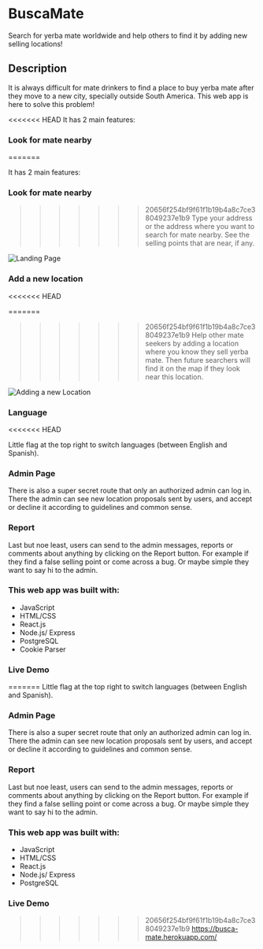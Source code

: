 # BuscaMate

Search for yerba mate worldwide and help others to find it by adding new selling locations!

## Description

It is always difficult for mate drinkers to find a place to buy yerba mate after they move to a new city, specially outside South America. This web app is here to solve this problem!

<<<<<<< HEAD
It has 2 main features:

### Look for mate nearby

=======

It has 2 main features:
### Look for mate nearby
>>>>>>> 20656f254bf9f61f1b19b4a8c7ce38049237e1b9
Type your address or the address where you want to search for mate nearby. See the selling points that are near, if any.

![Landing Page](https://user-images.githubusercontent.com/58660281/80588596-ed1a6680-8a18-11ea-86c7-7daecf8aac71.png)

### Add a new location
<<<<<<< HEAD

=======
>>>>>>> 20656f254bf9f61f1b19b4a8c7ce38049237e1b9
Help other mate seekers by adding a location where you know they sell yerba mate. Then future searchers will find it on the map if they look near this location.

![Adding a new Location](https://user-images.githubusercontent.com/58660281/80589365-4e8f0500-8a1a-11ea-8ba8-2c13517fb05c.png)

### Language
<<<<<<< HEAD

Little flag at the top right to switch languages (between English and Spanish).

### Admin Page

There is also a super secret route that only an authorized admin can log in. There the admin can see new location proposals sent by users, and accept or decline it according to guidelines and common sense.

### Report

Last but noe least, users can send to the admin messages, reports or comments about anything by clicking on the Report button. For example if they find a false selling point or come across a bug. Or maybe simple they want to say hi to the admin.

### This web app was built with:

-   JavaScript
-   HTML/CSS
-   React.js
-   Node.js/ Express
-   PostgreSQL
-   Cookie Parser

### Live Demo

=======
Little flag at the top right to switch languages (between English and Spanish).

### Admin Page
There is also a super secret route that only an authorized admin can log in. There the admin can see new location proposals sent by users, and accept or decline it according to guidelines and common sense.

### Report
Last but noe least, users can send to the admin messages, reports or comments about anything by clicking on the Report button. For example if they find a false selling point or come across a bug. Or maybe simple they want to say hi to the admin.

### This web app was built with:
- JavaScript
- HTML/CSS
- React.js
- Node.js/ Express
- PostgreSQL

### Live Demo
>>>>>>> 20656f254bf9f61f1b19b4a8c7ce38049237e1b9
https://busca-mate.herokuapp.com/
